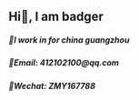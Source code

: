 <h2 align="left">Hi👋, I am badger</h2>
<h5 align="left">📍I work in for china guangzhou</h5>
<h5 align="left">📮Email:  412102100@qq.com</h5>
<h5 align="left">💬Wechat: ZMY167788</h5>
